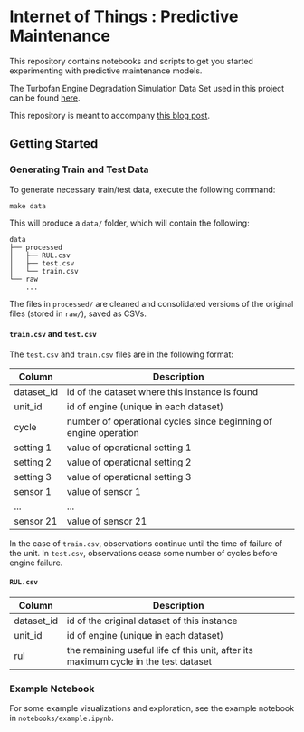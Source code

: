 # Internet of Things : Predictive Maintenance
This repository contains notebooks and scripts to get you started experimenting with predictive maintenance models.

The Turbofan Engine Degradation Simulation Data Set used in this project can be found [here](https://ti.arc.nasa.gov/tech/dash/groups/pcoe/prognostic-data-repository/#turbofan). 

This repository is meant to accompany [this blog post](https://www.svds.com/predictive-maintenance-iot).

## Getting Started

### Generating Train and Test Data
To generate necessary train/test data, execute the following command:
```
make data
```
This will produce a `data/` folder, which will contain the following:
```
data
├── processed
│   ├── RUL.csv
│   ├── test.csv
│   └── train.csv
└── raw
    ...
```
The files in `processed/` are cleaned and consolidated versions of the original files (stored in `raw/`), saved as CSVs. 

#### `train.csv` and `test.csv`

The `test.csv` and `train.csv` files are in the following format:

| Column     | Description                                                      |
|------------|------------------------------------------------------------------|
| dataset_id | id of the dataset where this instance is found                   |
| unit_id    | id of engine (unique in each dataset)                            |
| cycle      | number of operational cycles since beginning of engine operation |
| setting 1  | value of operational setting 1                                   |
| setting 2  | value of operational setting 2                                   |
| setting 3  | value of operational setting 3                                   |
| sensor 1   | value of sensor 1                                                |
| ...        | ...                                                              |
| sensor 21  | value of sensor 21                                               |

In the case of `train.csv`, observations continue until the time of failure of the unit. In `test.csv`, observations cease some number of cycles before engine failure. 

#### `RUL.csv`

| Column     | Description                                                                         |
|------------|-------------------------------------------------------------------------------------|
| dataset_id | id of the original dataset of this instance                                         |
| unit_id    | id of engine (unique in each dataset)                                               |
| rul        | the remaining useful life of this unit, after its maximum cycle in the test dataset |

### Example Notebook
For some example visualizations and exploration, see the example notebook in `notebooks/example.ipynb`. 
